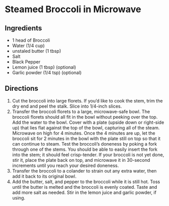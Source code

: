 # Steamed Broccoli in Microwave

## Ingredients

- 1 head of Broccoli
- Water (1/4 cup)
- unstaled butter (1 tbsp)
- Salt
- Black Pepper
- Lemon juice (1 tbsp) (optional)
- Garlic powder (1/4 tsp) (optional)

## Directions

1. Cut the broccoli into large florets. If you’d like to cook the stem, trim the dry end and peel the stalk. Slice into 1/4-inch slices. 
2.  Transfer the broccoli florets to a large, microwave-safe bowl. The broccoli florets should all fit in the bowl without peeking over the top. Add the water to the bowl. Cover with a plate (upside down or right-side up) that lies flat against the top of the bowl, capturing all of the steam.
Microwave on high for 4 minutes. Once the 4 minutes are up, let the broccoli sit for 2 minutes in the bowl with the plate still on top so that it can continue to steam.
Test the broccoli’s doneness by poking a fork through one of the stems. You should be able to easily insert the fork into the stem; it should feel crisp-tender. If your broccoli is not yet done, stir it, place the plate back on top, and microwave it in 30-second increments until you reach your desired doneness. 
3. Transfer the broccoli to a colander to strain out any extra water, then add it back to its original bowl. 
4. Add the butter, salt, and pepper to the broccoli while it is still hot. Toss until the butter is melted and the broccoli is evenly coated. Taste and add more salt as needed. Stir in the lemon juice and garlic powder, if using. 
